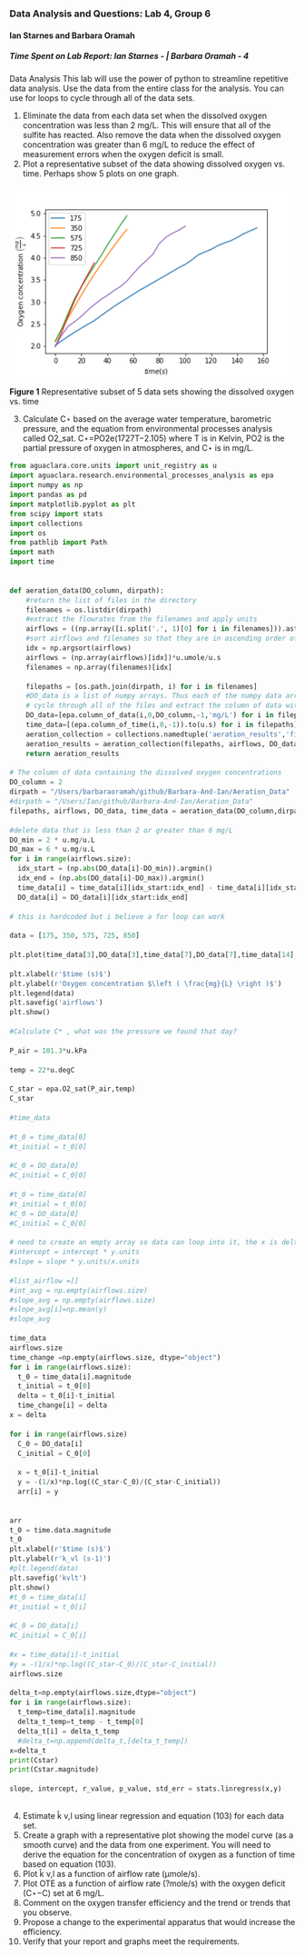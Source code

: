 ### Data Analysis and Questions: Lab 4, Group 6
#### Ian Starnes and Barbara Oramah
##### Time Spent on Lab Report: Ian Starnes - | Barbara Oramah - 4

Data Analysis
This lab will use the power of python to streamline repetitive data analysis. Use the data from the entire class for the analysis. You can use for loops to cycle through all of the data sets.

1. Eliminate the data from each data set when the dissolved oxygen concentration was less than 2 mg/L. This will ensure that all of the sulfite has reacted. Also remove the data when the dissolved oxygen concentration was greater than 6 mg/L to reduce the effect of measurement errors when the oxygen deficit is small.
2. Plot a representative subset of the data showing dissolved oxygen vs. time. Perhaps show 5 plots on one graph.

<p align="center"> <img src="https://github.com/IanStarnes/Barbara-And-Ian/blob/master/images/airflows.png?raw=true" heights=310 width=927> </p>

**Figure 1** Representative subset of 5 data sets showing the dissolved oxygen vs. time

3. Calculate C⋆ based on the average water temperature, barometric pressure, and the equation from environmental processes analysis called O2_sat. C⋆=PO2e(1727T−2.105) where T is in Kelvin, PO2 is the partial pressure of oxygen in atmospheres, and C⋆ is in mg/L.

```python
from aguaclara.core.units import unit_registry as u
import aguaclara.research.environmental_processes_analysis as epa
import numpy as np
import pandas as pd
import matplotlib.pyplot as plt
from scipy import stats
import collections
import os
from pathlib import Path
import math
import time


def aeration_data(DO_column, dirpath):
    #return the list of files in the directory
    filenames = os.listdir(dirpath)
    #extract the flowrates from the filenames and apply units
    airflows = ((np.array([i.split('.', 1)[0] for i in filenames])).astype(np.float32))
    #sort airflows and filenames so that they are in ascending order of flow rates
    idx = np.argsort(airflows)
    airflows = (np.array(airflows)[idx])*u.umole/u.s
    filenames = np.array(filenames)[idx]

    filepaths = [os.path.join(dirpath, i) for i in filenames]
    #DO_data is a list of numpy arrays. Thus each of the numpy data arrays can have different lengths to accommodate short and long experiments
    # cycle through all of the files and extract the column of data with oxygen concentrations and the times
    DO_data=[epa.column_of_data(i,0,DO_column,-1,'mg/L') for i in filepaths]
    time_data=[(epa.column_of_time(i,0,-1)).to(u.s) for i in filepaths]
    aeration_collection = collections.namedtuple('aeration_results','filepaths airflows DO_data time_data')
    aeration_results = aeration_collection(filepaths, airflows, DO_data, time_data)
    return aeration_results

# The column of data containing the dissolved oxygen concentrations
DO_column = 2
dirpath = "/Users/barbaraoramah/github/Barbara-And-Ian/Aeration_Data"
#dirpath = "/Users/Ian/github/Barbara-And-Ian/Aeration_Data"
filepaths, airflows, DO_data, time_data = aeration_data(DO_column,dirpath)

#delete data that is less than 2 or greater than 6 mg/L
DO_min = 2 * u.mg/u.L
DO_max = 6 * u.mg/u.L
for i in range(airflows.size):
  idx_start = (np.abs(DO_data[i]-DO_min)).argmin()
  idx_end = (np.abs(DO_data[i]-DO_max)).argmin()
  time_data[i] = time_data[i][idx_start:idx_end] - time_data[i][idx_start]
  DO_data[i] = DO_data[i][idx_start:idx_end]

# this is hardcoded but i believe a for loop can work

data = [175, 350, 575, 725, 850]

plt.plot(time_data[3],DO_data[3],time_data[7],DO_data[7],time_data[14],DO_data[14],time_data[17],DO_data[17],time_data[22],DO_data[22])

plt.xlabel(r'$time (s)$')
plt.ylabel(r'Oxygen concentration $\left ( \frac{mg}{L} \right )$')
plt.legend(data)
plt.savefig('airflows')
plt.show()

#Calculate C* , what was the pressure we found that day?

P_air = 101.3*u.kPa

temp = 22*u.degC

C_star = epa.O2_sat(P_air,temp)
C_star

#time_data

#t_0 = time_data[0]
#t_initial = t_0[0]

#C_0 = DO_data[0]
#C_initial = C_0[0]

#t_0 = time_data[0]
#t_initial = t_0[0]
#C_0 = DO_data[0]
#C_initial = C_0[0]

# need to create an empty array so data can loop into it, the x is delta t and y is the concentration change
#intercept = intercept * y.units
#slope = slope * y.units/x.units

#list_airflow =[]
#int_avg = np.empty(airflows.size)
#slope_avg = np.empty(airflows.size)
#slope_avg[i]=np.mean(y)
#slope_avg

time_data
airflows.size
time_change =np.empty(airflows.size, dtype="object")
for i in range(airflows.size):
  t_0 = time_data[i].magnitude
  t_initial = t_0[0]
  delta = t_0[i]-t_initial
  time_change[i] = delta
x = delta

for i in range(airflows.size)
  C_0 = DO_data[i]
  C_initial = C_0[0]

  x = t_0[i]-t_initial
  y = -(1/x)*np.log((C_star-C_0)/(C_star-C_initial))
  arr[i] = y


arr
t_0 = time.data.magnitude
t_0
plt.xlabel(r'$time (s)$')
plt.ylabel(r'k_vl (s-1)')
#plt.legend(data)
plt.savefig('kvlt')
plt.show()
#t_0 = time_data[i]
#t_initial = t_0[i]

#C_0 = DO_data[i]
#C_initial = C_0[i]

#x = time_data[i]-t_initial
#y = -(1/x)*np.log((C_star-C_0)/(C_star-C_initial))
airflows.size

delta_t=np.empty(airflows.size,dtype="object")
for i in range(airflows.size):
  t_temp=time_data[i].magnitude
  delta_t_temp=t_temp - t_temp[0]
  delta_t[i] = delta_t_temp
  #delta_t=np.append(delta_t,[delta_t_temp])
x=delta_t
print(Cstar)
print(Cstar.magnitude)

slope, intercept, r_value, p_value, std_err = stats.linregress(x,y)



```

4. Estimate k̂ v,l using linear regression and equation (103) for each data set.
5. Create a graph with a representative plot showing the model curve (as a smooth curve) and the data from one experiment. You will need to derive the equation for the concentration of oxygen as a function of time based on equation (103).
6. Plot k̂ v,l as a function of airflow rate (μmole/s).
7. Plot OTE as a function of airflow rate (?mole/s) with the oxygen deficit (C⋆−C) set at 6 mg/L.
8. Comment on the oxygen transfer efficiency and the trend or trends that you observe.
9. Propose a change to the experimental apparatus that would increase the efficiency.
10. Verify that your report and graphs meet the requirements.
